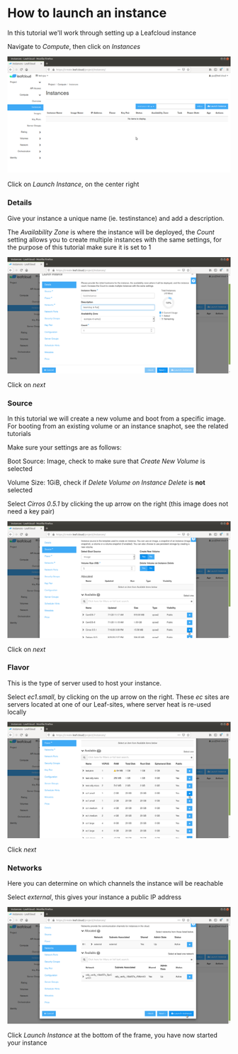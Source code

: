 # How to launch an instance

In this tutorial we'll work through setting up a Leafcloud instance 

Navigate to *Compute*, then click on *Instances*

![how-to-start-an-instance-1](images/how-to-start-an-instance-1.png)

Click on *Launch Instance*, on the center right

### Details

Give your instance a unique name (ie. testinstance) and add a description.

The *Availability Zone* is where the instance will be deployed, the *Count* setting allows you to create multiple instances with the same settings, for the purpose of this tutorial make sure it is set to 1

![how-to-start-an-instance-2](images/how-to-start-an-instance-2.png)

Click on *next*

### Source

In this tutorial we will create a new volume and boot from a specific image. For booting from an existing volume or an instance snaphot, see the related tutorials

Make sure your settings are as follows:

Boot Source: Image, check to make sure that *Create New Volume* is selected

Volume Size: 1GiB, check if *Delete Volume on Instance Delete* is **not** selected

Select *Cirros 0.5.1* by clicking the up arrow on the right (this image does not need a key pair)

![how-to-start-an-instance-3](images/how-to-start-an-instance-3.png)

Click on *next*

### Flavor

This is the type of server used to host your instance. 

Select *ec1.small*, by clicking on the up arrow on the right. These *ec* sites are servers located at one of our Leaf-sites, where server heat is re-used locally

![how-to-start-an-instance-4](images/how-to-start-an-instance-4.png)

Click *next*

### Networks

Here you can determine on which channels the instance will be reachable

Select *external*, this gives your instance a public IP address

![how-to-start-an-instance-5](images/how-to-start-an-instance-5.png)

Click *Launch Instance* at the bottom of the frame, you have now started your instance

